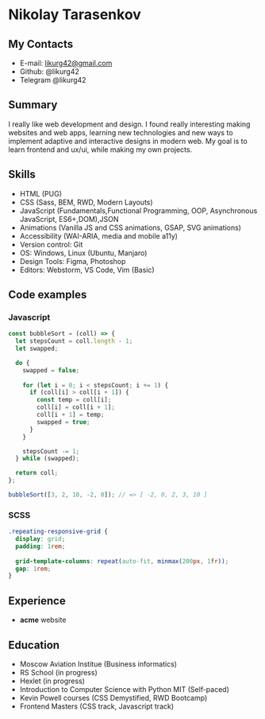 # Nikolay Tarasenkov

## My Contacts

- E-mail: likurg42@gmail.com
- Github: @likurg42
- Telegram @likurg42

## Summary

I really like web development and design. I found really interesting making websites and web apps, learning new technologies and new ways to implement adaptive and interactive designs in modern web. My goal is to learn frontend and ux/ui, while making my own projects.

## Skills

- HTML (PUG)
- CSS (Sass, BEM, RWD, Modern Layouts)
- JavaScript (Fundamentals,Functional Programming, OOP, Asynchronous JavaScript, ES6+,DOM),JSON
- Animations (Vanilla JS and CSS animations, GSAP, SVG animations)
- Accessibility (WAI-ARIA, media and mobile a11y)
- Version control: Git
- OS: Windows, Linux (Ubuntu, Manjaro)
- Design Tools: Figma, Photoshop
- Editors: Webstorm, VS Code, Vim (Basic)

## Code examples

### Javascript

```js
const bubbleSort = (coll) => {
  let stepsCount = coll.length - 1;
  let swapped;

  do {
    swapped = false;
    
    for (let i = 0; i < stepsCount; i += 1) {
      if (coll[i] > coll[i + 1]) {
        const temp = coll[i];
        coll[i] = coll[i + 1];
        coll[i + 1] = temp;
        swapped = true;
      }
    }

    stepsCount -= 1;
  } while (swapped); 

  return coll;
};

bubbleSort([3, 2, 10, -2, 0]); // => [ -2, 0, 2, 3, 10 ]
```

### SCSS

```css
.repeating-responsive-grid {
  display: grid;
  padding: 1rem;
  
  grid-template-columns: repeat(auto-fit, minmax(200px, 1fr));
  gap: 1rem;
}
```

## Experience

- **acme** website

## Education

- Moscow Aviation Institue (Business informatics)
- RS School (in progress)
- Hexlet (in progress)
- Introduction to Computer Science with Python MIT (Self-paced)
- Kevin Powell courses (CSS Demystified, RWD Bootcamp)
- Frontend Masters (CSS track, Javascript track)
